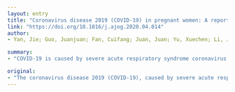 ```yaml
---
layout: entry
title: "Coronavirus disease 2019 (COVID-19) in pregnant women: A report based on 116 cases"
link: "https://doi.org/10.1016/j.ajog.2020.04.014"
author:
- Yan, Jie; Guo, Juanjuan; Fan, Cuifang; Juan, Juan; Yu, Xuechen; Li, Jiafu; Feng, Ling; Li, Chunyan; Chen, Huijun; Qiao, Yuan; Lei, Di; Wang, Chen; Xiong, Guoping; Xiao, Fengyi; He, Wencong; Pang, Qiumei; Hu, Xiaoling; Wang, Suqing; Chen, Dunjin; Zhang, Yuanzhen; Poon, Liona C.; Yang, Huixia

summary:
- "COVID-19 is caused by severe acute respiratory syndrome coronavirus 2 (SARS-CoV-2) It is not associated with an increased risk of spontaneous abortion and spontaneous preterm birth. The median gestational age on admission was 38(+0) weeks. Abnormal radiologic findings were found in 96.3% (104/108) of cases. There were eight cases (6.9%, 8/116) of severe pneumonia but no maternal deaths. Twenty-one of 99 patients (21."

original:
- "The coronavirus disease 2019 (COVID-19), caused by severe acute respiratory syndrome coronavirus 2 (SARS-CoV-2), is a global public health emergency. Data on the effect of COVID-19 in pregnancy are limited to small case series. OBJECTIVES: To evaluate the clinical characteristics and outcomes in pregnancy and the vertical transmission potential of SARS-CoV-2 infection. STUDY DESIGH: Clinical records were retrospectively reviewed for 116 pregnant women with COVID-19 pneumonia from 25 hospitals in China between January 20 and March 24, 2020. Evidence of vertical transmission was assessed by testing for SARS-CoV-2 in amniotic fluid, cord blood, and neonatal pharyngeal swab samples. RESULTS: The median gestational age on admission was 38(+0) (IQR 36(+0)-39(+1)) weeks. The most common symptoms were fever (50.9%, 59/116) and cough (28.4%, 33/116); 23.3% (27/116) patients presented without symptoms. Abnormal radiologic findings were found in 96.3% (104/108) of cases. There were eight cases (6.9%, 8/116) of severe pneumonia but no maternal deaths. One of eight patients (1/8) that presented in the first- and early-second-trimester had a missed spontaneous abortion. Twenty-one of 99 patients (21.2%, 21/99) that had delivered had preterm birth, including six with preterm premature ruptured of membranes. The rate of spontaneous preterm birth before 37 weeks was 6.1% (6/99). There was one case of severe neonatal asphyxia that resulted in neonatal death. Eighty-six of the 100 neonates that had testing for SARS-CoV-2 had negative results, of these ten neonates had paired amniotic fluid and cord blood samples that were tested negative for SARS-CoV-2. CONCLUSIONS: SARS-CoV-2 infection during pregnancy is not associated with an increased risk of spontaneous abortion and spontaneous preterm birth. There is no evidence of vertical transmission of SARS-CoV-2 infection when the infection manifests during the third-trimester of pregnancy."
---
```


